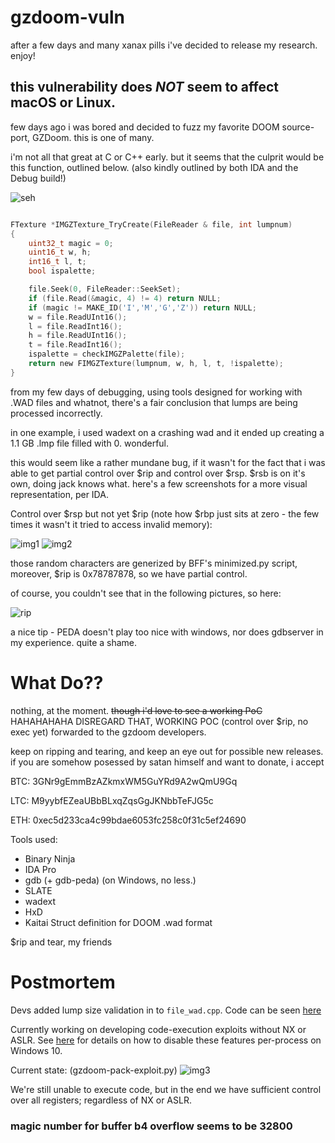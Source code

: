 # gzdoom-vuln
after a few days and many xanax pills i've decided to release my research. enjoy!

## this vulnerability does *NOT* seem to affect macOS or Linux.

few days ago i was bored and decided to fuzz my favorite DOOM source-port, GZDoom. this is one of many.

i'm not all that great at C or C++ early. but it seems that the culprit would be this function, outlined below. (also kindly outlined by both IDA and the Debug build!)

![seh](https://i.imgur.com/WUk4vg2.png)

```C

FTexture *IMGZTexture_TryCreate(FileReader & file, int lumpnum)
{
	uint32_t magic = 0;
	uint16_t w, h;
	int16_t l, t;
	bool ispalette;

	file.Seek(0, FileReader::SeekSet);
	if (file.Read(&magic, 4) != 4) return NULL;
	if (magic != MAKE_ID('I','M','G','Z')) return NULL;
	w = file.ReadUInt16();
	l = file.ReadInt16();
	h = file.ReadUInt16();
	t = file.ReadInt16();
	ispalette = checkIMGZPalette(file);
	return new FIMGZTexture(lumpnum, w, h, l, t, !ispalette);
}

```
from my few days of debugging, using tools designed for working with .WAD files and whatnot, there's a fair conclusion that lumps are being processed incorrectly. 

in one example, i used wadext on a crashing wad and it ended up creating a 1.1 GB .lmp file filled with 0. wonderful.

this would seem like a rather mundane bug, if it wasn't for the fact that i was able to get partial control over $rip and control over $rsp. $rsb is on it's own, doing jack knows what.
here's a few screenshots for a more visual representation, per IDA.

Control over $rsp but not yet $rip (note how $rbp just sits at zero - the few times it wasn't it tried to access invalid memory): 

![img1](https://i.imgur.com/EgztIKi.png)
![img2](https://i.imgur.com/LpJEQN5.png)

those random characters are generized by BFF's minimized.py script, moreover, $rip is 0x78787878, so we have partial control.

of course, you couldn't see that in the following pictures, so here:

![rip](https://i.imgur.com/6L1cual.png)

a nice tip - PEDA doesn't play too nice with windows, nor does gdbserver in my experience. quite a shame.

# What Do??



nothing, at the moment. ~~though i'd love to see a working PoC~~ HAHAHAHAHA DISREGARD THAT, WORKING POC (control over $rip, no exec yet) forwarded to the gzdoom developers.

keep on ripping and tearing, and keep an eye out for possible new releases. if you are somehow posessed by satan himself and want to donate, i accept 

BTC: 3GNr9gEmmBzAZkmxWM5GuYRd9A2wQmU9Gq

LTC: M9yybfEZeaUBbBLxqZqsGgJKNbbTeFJG5c

ETH: 0xec5d233ca4c99bdae6053fc258c0f31c5ef24690

Tools used:

* Binary Ninja
* IDA Pro
* gdb (+ gdb-peda) (on Windows, no less.)
* SLATE
* wadext
* HxD
* Kaitai Struct definition for DOOM .wad format 

$rip and tear, my friends

# Postmortem

Devs added lump size validation in to `file_wad.cpp`. Code can be seen [here](https://github.com/coelckers/gzdoom/commit/cbe4c9c5c1ea2cbb193d548e96e9902f03faa61a)

Currently working on developing code-execution exploits without NX or ASLR. See [here](https://docs.microsoft.com/en-us/windows/security/threat-protection/windows-defender-exploit-guard/customize-exploit-protection) for details on how to disable these features per-process on Windows 10. 

Current state: (gzdoom-pack-exploit.py)
![img3](https://i.imgur.com/V1q0rka.png)

We're still unable to execute code, but in the end we have sufficient control over all registers; regardless of NX or ASLR.

### magic number for buffer b4 overflow seems to be 32800
